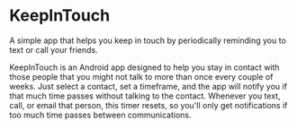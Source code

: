 KeepInTouch
===========

A simple app that helps you keep in touch by periodically reminding you to text or call your friends.


KeepInTouch is an Android app designed to help you stay in contact with those people that you might not talk to more than once every couple of weeks. Just select a contact, set a timeframe, and the app will notify you if that much time passes without talking to the contact. Whenever you text, call, or email that person, this timer resets, so you'll only get notifications if too much time passes between communications.
